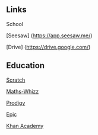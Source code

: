 ## Links

School

[Seesaw] (https://app.seesaw.me/)

[Drive] (https://drive.google.com/)


## Education

[Scratch](https://scratch.mit.edu/)

[Maths-Whizz](https://www.whizz.com/login/)

[Prodigy](prodigygame.com)

[Epic](https://www.getepic.com/app/profile-select)

[Khan Academy](https://www.khanacademy.org/)
